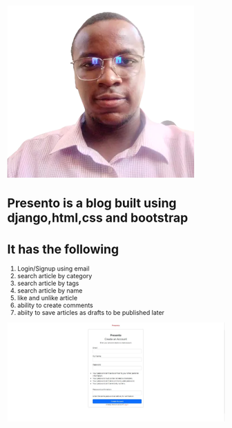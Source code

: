 ![I am a Full Stack developer and Software Engineering intern](https://github.com/Tim1119/Tim1119/blob/main/meeeee-removebg-preview.png) 
# Presento is a blog built using django,html,css and bootstrap

# It has the following
1. Login/Signup  using email
2. search article  by category
3. search article by tags
4. search article by name
5. like and unlike article
6. ability to create comments
7. abiity to save articles as drafts to be published later

![](https://github.com/Tim1119/presento/blob/main/demo/signup.JPG) 
